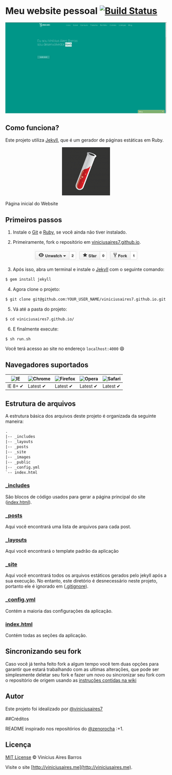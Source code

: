 # Meu website pessoal [![Build Status](https://travis-ci.org/viniciusaires7/viniciusaires7.github.io.svg?branch=master)](https://travis-ci.org/viniciusaires7/viniciusaires7.github.io)

<p align="center"><img src="assets//images/website-sreenshot.png" /></p>

## Como funciona?

Este projeto utiliza [Jekyll](http://jekyllrb.com/), que é um gerador de páginas estáticas em Ruby.

<p align="center"><img src="assets/images/icons/jekyll.png"/></p>

<caption>Página inicial do Website</caption>

## Primeiros passos

1. Instale o [Git](http://git-scm.com/downloads) e [Ruby](http://www.ruby-lang.org/pt/downloads/), se você ainda não tiver instalado.

2. Primeiramente, fork o repositório em [viniciusaires7.github.io](https://github.com/viniciusaires7/viniciusaires7.github.io).

<p align="center"><img src="assets/images/fork.png" /></p>

3. Após isso, abra um terminal e instale o [Jekyll](http://jekyllrb.com/) com o seguinte comando:

  ```sh
  $ gem install jekyll
  ```

4. Agora clone o projeto:

  ```sh
  $ git clone git@github.com:YOUR_USER_NAME/viniciusaires7.github.io.git
  ```

5. Vá até a pasta do projeto:

  ```sh
  $ cd viniciusaires7.github.io/
  ```

6. E finalmente execute:

  ```sh
  $ sh run.sh
  ```

Você terá acesso ao site no endereço `localhost:4000` :smile:

## Navegadores suportados

![IE](https://cloud.githubusercontent.com/assets/398893/3528325/20373e76-078e-11e4-8e3a-1cb86cf506f0.png) | ![Chrome](https://cloud.githubusercontent.com/assets/398893/3528328/23bc7bc4-078e-11e4-8752-ba2809bf5cce.png) | ![Firefox](https://cloud.githubusercontent.com/assets/398893/3528329/26283ab0-078e-11e4-84d4-db2cf1009953.png) | ![Opera](https://cloud.githubusercontent.com/assets/398893/3528330/27ec9fa8-078e-11e4-95cb-709fd11dac16.png) | ![Safari](https://cloud.githubusercontent.com/assets/398893/3528331/29df8618-078e-11e4-8e3e-ed8ac738693f.png)
--- | --- | --- | --- | --- |
IE 8+ ✔ | Latest ✔ | Latest ✔ | Latest ✔ | Latest ✔ |

## Estrutura de arquivos

A estrutura básica dos arquivos deste projeto é organizada da seguinte maneira:

```
.
|-- _includes
|-- _layouts
|-- _posts
|-- _site
|-- _images
|-- _public
|-- _config.yml
`-- index.html
```

### [_includes](https://github.com/maratonato/maratonato.github.io/tree/master/_includes)

São blocos de código usados para gerar a página principal do site ([index.html](https://github.com/maratonato/maratonato.github.io/blob/master/index.html)).

### [_posts](https://github.com/maratonato/maratonato.github.io/tree/master/_posts)

Aqui você encontrará uma lista de arquivos para cada post.

### [_layouts](https://github.com/maratonato/maratonato.github.io/tree/master/_layouts)

Aqui você encontrará o template padrão da aplicação

### [_site](https://github.com/maratonato/maratonato.github.io/tree/master/_site)

Aqui você encontrará todos os arquivos estáticos gerados pelo jekyll após a sua execução. No entanto, este diretório é desnecessário neste projeto, portanto ele é ignorado em ([.gitignore](https://github.com/maratonato/maratonato.github.io/blob/master/.gitignore)).

### [_config.yml](https://github.com/maratonato/maratonato.github.io/blob/master/_config.yml)

Contém a maioria das configurações da aplicação.

### [index.html](https://github.com/maratonato/maratonato.github.io/blob/master/index.html)

Contém todas as seções da aplicação.

## Sincronizando seu fork

Caso você já tenha feito fork a algum tempo você tem duas opções para garantir que estará trabalhando com as ultimas alterações, que pode ser simplesmente deletar seu fork e fazer um novo ou sincronizar seu fork com o repositório de origem usando as [instruções contidas na wiki](https://github.com/viniciusaires7/viniciusaires7.github.io/wiki/Sincronizando-seu-fork-com-o-projeto)

## Autor

Este projeto foi idealizado por [@viniciusaires7](https://www.github.com/viniciusaires7)

##Créditos

README inspirado nos repositórios do [@zenorocha](https://github.com/zenorocha) :+1.

## Licença

[MIT License](http://www.viniciusaires.me/mit) © Vinícius Aires Barros

Visite o site [http://viniciusaires.me](http://viniciusaires.me).
